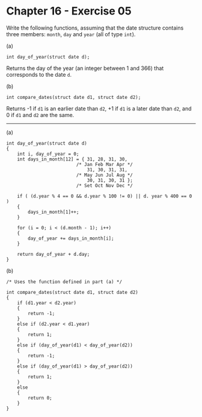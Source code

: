 # Chapter 16 - Exercise 05

Write the following functions, assuming that the date structure contains three members: `month`, `day` and `year` (all of type `int`).

(a) 
```
int day_of_year(struct date d);
```

Returns the day of the year (an integer between 1 and 366) that corresponds to the date `d`.  

(b) 
```
int compare_dates(struct date d1, struct date d2);
```

Returns -1 if `d1` is an earlier date than `d2`, +1 if `d1` is a later date than `d2`, and 0 if `d1` and `d2` are the same.

---

(a)

```
int day_of_year(struct date d)
{
    int i, day_of_year = 0;
    int days_in_month[12] = { 31, 28, 31, 30,                                   
                          /* Jan Feb Mar Apr */
                              31, 30, 31, 31,                                   
                          /* May Jun Jul Aug */
                              30, 31, 30, 31 };
                          /* Set Oct Nov Dec */
                                                
    if ( (d.year % 4 == 0 && d.year % 100 != 0) || d. year % 400 == 0 )
    {
        days_in_month[1]++;
    }

    for (i = 0; i < (d.month - 1); i++)
    {
        day_of_year += days_in_month[i];
    }

    return day_of_year + d.day;
}
```

(b)
```
/* Uses the function defined in part (a) */

int compare_dates(struct date d1, struct date d2)
{
	if (d1.year < d2.year)
	{   
		return -1;
	}
	else if (d2.year < d1.year)
	{   
		return 1;
	}
    else if (day_of_year(d1) < day_of_year(d2))
    {
        return -1;
    }
    else if (day_of_year(d1) > day_of_year(d2))
    {
        return 1;
    }
    else 
    {
        return 0;
    }
}
```
